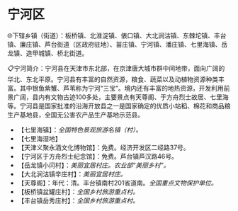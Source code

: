 # 宁河区  
🌐下辖乡镇（街道）：板桥镇、北淮淀镇、俵口镇、大北涧沽镇、东棘坨镇、丰台镇、廉庄镇、芦台街道（区政府驻地）、苗庄镇、宁河镇、潘庄镇、七里海镇、岳龙镇、造甲城镇、桥北街道。  
  
📋宁河简介：宁河县在天津市东北部，在京津唐大城市群中间地带，面向广阔的华北、东北平原。宁河县有丰富的自然资源，粮食、蔬菜以及动植物资源种类丰富。其中银鱼紫蟹、芦苇称为宁河“三宝”。境内还有丰富的地热资源，开发利用前景广阔，县内有文物古迹100多处，主要景点有天尊阁、于方舟烈士故居、七里海等。宁河县是国家批准的沿海开放县之一是国家确定的优质小站稻、棉花和商品粮生产基地县，全国无公害农产品生产基地示范县。  
  
* 【七里海镇】：*全国特色景观旅游名镇（村）。*  
* 【七里海湿地】  
* 【天津义聚永酒文化博物馆】：免费。经济开发区二经路37号。  
* 【宁河区于方舟烈士纪念馆】：免费。芦台镇芦汉路46号。  
* 【岳龙镇小闫村】：*美丽宜居村庄。农业部“美丽乡村”。*  
* 【大北涧沽镇辛庄村】：*美丽宜居村庄。*  
* 【天尊阁】：年代：清。丰台镇南村201省道南。*全国重点文物保护单位。*  
* 【板桥镇盆罐庄村】：*全国乡村旅游重点村。*  
* 【丰台镇岳秀庄村】：*全国乡村旅游重点村。*  